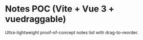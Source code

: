 # Notes POC (Vite + Vue 3 + vuedraggable)

Ultra-lightweight proof-of-concept notes list with drag-to-reorder.

